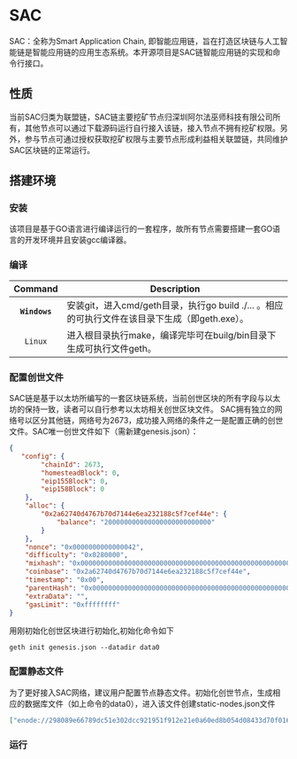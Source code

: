 # SAC 
SAC：全称为Smart Application Chain, 即智能应用链，旨在打造区块链与人工智能链是智能应用链的应用生态系统。本开源项目是SAC链智能应用链的实现和命令行接口。

## 性质
当前SAC归类为联盟链，SAC链主要挖矿节点归深圳阿尔法巫师科技有限公司所有，其他节点可以通过下载源码运行自行接入该链，接入节点不拥有挖矿权限。另外，参与节点可通过授权获取挖矿权限与主要节点形成利益相关联盟链，共同维护SAC区块链的正常运行。

## 搭建环境
### 安装
该项目是基于GO语言进行编译运行的一套程序，故所有节点需要搭建一套GO语言的开发环境并且安装gcc编译器。

### 编译
| Command    | Description |
|:----------:|-------------|
| **`Windows`** |安装git，进入cmd/geth目录，执行go build ./... 。相应的可执行文件在该目录下生成（即geth.exe）。|
| `Linux` |进入根目录执行make，编译完毕可在builg/bin目录下生成可执行文件geth。|

### 配置创世文件
SAC链是基于以太坊所编写的一套区块链系统，当前创世区块的所有字段与以太坊的保持一致，读者可以自行参考以太坊相关创世区块文件。
SAC拥有独立的网络号以区分其他链，网络号为2673，成功接入网络的条件之一是配置正确的创世文件。SAC唯一创世文件如下（需新建genesis.json）：
```json
{
   "config": {
        "chainId": 2673,
        "homesteadBlock": 0,
        "eip155Block": 0,
        "eip158Block": 0
    },
    "alloc": {
        "0x2a62740d4767b70d7144e6ea232188c5f7cef44e": {
            "balance": "200000000000000000000000000"
        }
    },
    "nonce": "0x0000000000000042",
    "difficulty": "0x0280000",
    "mixhash": "0x0000000000000000000000000000000000000000000000000000000000000000",
    "coinbase": "0x2a62740d4767b70d7144e6ea232188c5f7cef44e",
    "timestamp": "0x00",
    "parentHash": "0x0000000000000000000000000000000000000000000000000000000000000000",
    "extraData": "",
    "gasLimit": "0xffffffff"
}
```

用刚初始化创世区块进行初始化,初始化命令如下
```
geth init genesis.json --datadir data0
```

### 配置静态文件
为了更好接入SAC网络，建议用户配置节点静态文件。初始化创世节点，生成相应的数据库文件（如上命令的data0），进入该文件创建static-nodes.json文件
```json
["enode://298089e66789dc51e302dcc921951f912e21e0a60ed8b054d08433d70f01670e9108a526a3a4905f0bb598c5c6d87956b17043d72ef3ce593f64224a08e0c4e1@112.74.43.58:30303?discport=0","enode://125aef2132619a846f2fd41a7aabd400cb78dfd02dc64ceb4b3176e5931d26fa8b46b8ce256aa4714c5d12fde041e3fb4ad6c3ea0233016990a3d4bdc015f4b6@120.79.36.94:30303?discport=0"]
```

### 运行











